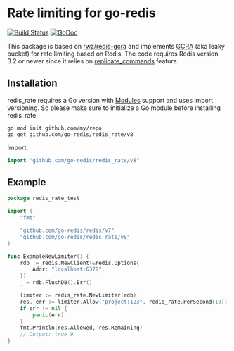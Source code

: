 # Rate limiting for go-redis

[![Build Status](https://travis-ci.org/go-redis/redis_rate.svg?branch=master)](https://travis-ci.org/go-redis/redis_rate)
[![GoDoc](https://godoc.org/github.com/go-redis/redis_rate?status.svg)](https://godoc.org/github.com/go-redis/redis_rate)

This package is based on [rwz/redis-gcra](https://github.com/rwz/redis-gcra) and implements [GCRA](https://en.wikipedia.org/wiki/Generic_cell_rate_algorithm) (aka leaky bucket) for rate limiting based on Redis. The code requires Redis version 3.2 or newer since it relies on [replicate_commands](https://redis.io/commands/eval#replicating-commands-instead-of-scripts) feature.

## Installation

redis_rate requires a Go version with [Modules](https://github.com/golang/go/wiki/Modules) support and uses import versioning. So please make sure to initialize a Go module before installing redis_rate:

``` shell
go mod init github.com/my/repo
go get github.com/go-redis/redis_rate/v8
```

Import:

``` go
import "github.com/go-redis/redis_rate/v8"
```

## Example

``` go
package redis_rate_test

import (
	"fmt"

	"github.com/go-redis/redis/v7"
	"github.com/go-redis/redis_rate/v8"
)

func ExampleNewLimiter() {
	rdb := redis.NewClient(&redis.Options{
		Addr: "localhost:6379",
	})
	_ = rdb.FlushDB().Err()

	limiter := redis_rate.NewLimiter(rdb)
	res, err := limiter.Allow("project:123", redis_rate.PerSecond(10))
	if err != nil {
		panic(err)
	}
	fmt.Println(res.Allowed, res.Remaining)
	// Output: true 9
}
```
